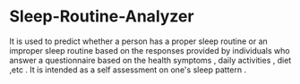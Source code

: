 # Sleep-Routine-Analyzer
It is used to predict whether a person has a proper sleep routine or an improper sleep routine based on the responses provided by individuals who answer a questionnaire based on the health symptoms , daily activities , diet ,etc .
It is intended as a self assessment on one's sleep pattern .
